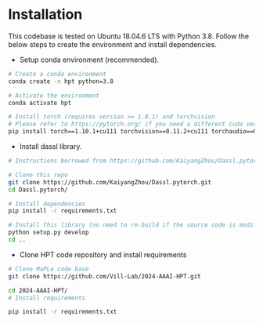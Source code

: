 # Installation

This codebase is tested on Ubuntu 18.04.6 LTS with Python 3.8. Follow the below steps to create the environment and install dependencies.

* Setup conda environment (recommended).
```bash
# Create a conda environment
conda create -n hpt python=3.8

# Activate the environment
conda activate hpt

# Install torch (requires version >= 1.8.1) and torchvision
# Please refer to https://pytorch.org/ if you need a different cuda version
pip install torch==1.10.1+cu111 torchvision==0.11.2+cu111 torchaudio==0.10.1 -f https://download.pytorch.org/whl/cu111/torch_stable.html
```

* Install dassl library.
```bash
# Instructions borrowed from https://github.com/KaiyangZhou/Dassl.pytorch#installation

# Clone this repo
git clone https://github.com/KaiyangZhou/Dassl.pytorch.git
cd Dassl.pytorch/

# Install dependencies
pip install -r requirements.txt

# Install this library (no need to re-build if the source code is modified)
python setup.py develop
cd ..
```

* Clone HPT code repository and install requirements
```bash
# Clone MaPLe code base
git clone https://github.com/Vill-Lab/2024-AAAI-HPT.git

cd 2024-AAAI-HPT/
# Install requirements

pip install -r requirements.txt
```
